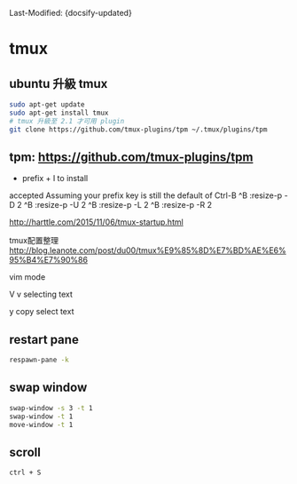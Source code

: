 Last-Modified: {docsify-updated}

# tmux

## ubuntu 升級 tmux

```sh
sudo apt-get update
sudo apt-get install tmux
# tmux 升級至 2.1 才可用 plugin
git clone https://github.com/tmux-plugins/tpm ~/.tmux/plugins/tpm
```

## tpm: <https://github.com/tmux-plugins/tpm>

- prefix + I to install

accepted Assuming your prefix key is still the default of Ctrl-B ^B :resize-p -D 2 ^B :resize-p -U 2 ^B :resize-p -L 2 ^B :resize-p -R 2

<http://harttle.com/2015/11/06/tmux-startup.html>

tmux配置整理 <http://blog.leanote.com/post/du00/tmux%E9%85%8D%E7%BD%AE%E6%95%B4%E7%90%86>

vim mode

V v selecting text

y copy select text

## restart pane

```sh
respawn-pane -k
```

## swap window

```sh
swap-window -s 3 -t 1
swap-window -t 1
move-window -t 1
```

## scroll

```
ctrl + S
```
